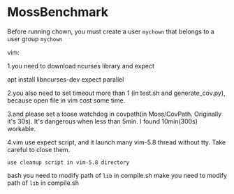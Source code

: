 # MossBenchmark
Before running chown, you must create a user ```mychown``` that belongs to a user group ```mychown```

vim: 

  1.you need to download ncurses library and expect
  
  apt install libncurses-dev expect parallel

  2.you also need to set timeout more than 1 (in test.sh and generate_cov.py), because open file in vim cost some time.
  
  3.and please set a loose watchdog in covpath(in Moss/CovPath. Originally it's 30s). It's dangerous when less than 5min. I found 10min(300s) workable.
  
  4.vim use expect script, and it launch many vim-5.8 thread without tty. Take careful to close them.
  
    use cleanup script in vim-5.8 directory

bash
you need to modify path of `lib` in compile.sh 
make
you need to modify path of `lib` in compile.sh
